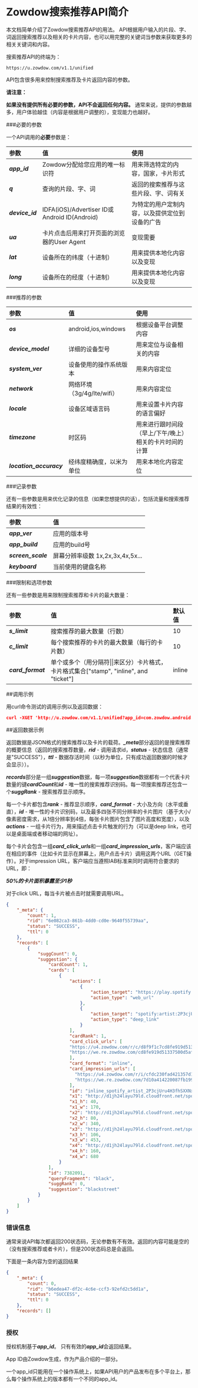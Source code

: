# Zowdow搜索推荐API简介

本文档简单介绍了Zowdow搜索推荐API的用法。 API根据用户输入的片段、字、词返回搜索推荐以及相关的卡片内容，也可以用完整的关键词当参数来获取更多的相关关键词和内容。

搜索推荐API的终端为：

```
https://u.zowdow.com/v1.1/unified
```

API包含很多用来控制搜索推荐及卡片返回内容的参数。

**请注意：**

**如果没有提供所有必要的参数，API不会返回任何内容。** 通常来说，提供的参数越多，用户体验越佳（内容是根据用户调整的），变现能力也越好。

###必要的参数

一个API调用的**必要**参数是：

| 参数 | 值 | 使用 |
|:---------|:-----|:----|
|***app_id***|Zowdow分配给您应用的唯一标识符|用来筛选特定的内容，国家，卡片形式|
|***q***|查询的片段、字、词|返回的搜索推荐与这些片段、字、词有关|
|***device_id***|IDFA(iOS)/Advertiser ID或Android ID(Android)|为特定的用户定制内容，以及提供定位到设备的广告|
|***ua***|卡片点击后用来打开页面的浏览器的User Agent|变现需要|
|***lat***|设备所在的纬度（十进制）|用来提供本地化内容以及变现|
|***long***|设备所在的经度（十进制）|用来提供本地化内容以及变现|

###推荐的参数

| 参数 | 值 | 使用 |
|:---------|:-----|:----|
|***os***|android,ios,windows|根据设备平台调整内容|
|***device_model***|详细的设备型号|用来定位与设备相关的内容|
|***system_ver***|设备使用的操作系统版本|用来内容定位|
|***network***|网络环境（3g/4g/lte/wifi）|用来内容定位|
|***locale***|设备区域语言码|用来设置卡片内容的语言偏好|
|***timezone***|时区码|用来进行跟时间段（早上/下午/晚上）相关的卡片时间的计算|
|***location_accuracy***|经纬度精确度，以米为单位|用来本地化内容定位|

###记录参数

还有一些参数是用来优化记录的信息（如果您想提供的话），包括流量和搜索推荐结果的有效性：

| 参数 | 值 |
|:---------|:-----|
|***app_ver***|应用的版本号|
|***app_build***|应用的build号|
|***screen_scale***|屏幕分辨率级数 1x,2x,3x,4x,5x...|
|***keyboard***|当前使用的键盘名称|

###限制和选项参数

还有一些参数是用来限制搜索推荐和卡片的最大数量：

| 参数 | 值 | 默认值 |
|:---------|:-----|:-------|
|***s_limit***|搜索推荐的最大数量（行数）|10|
|***c_limit***|每个搜索推荐的卡片的最大数量（每行的卡片数）|10|
|***card_format***|单个或多个（用分隔符&#124;&#124;来区分）卡片格式，卡片格式集合["stamp", "inline", and "ticket"]|inline|

##调用示例

用curl命令测试的调用示例以及返回数据：

```json
curl -XGET 'http://u.zowdow.com/v1.1/unified?app_id=com.zowdow.android.example&q=black&device_id=8de95467-1570-45bf-9732-178f3f80d3e6&os=Android&device_model=HUAWEI+VIE-L09&system_ver=6.0&network=wifi&locale=en_US&timezone=EDT&lat=32.79317&lon=-115.55478&location_accuracy=100&s_limit=2&c_limit=1&ua=SAMSUNG-GT-B5310%2FB5310ACIK1+SHP%2FVPP%2FR5+Dolfin%2F1.5+Nextreaming+SMM-MMS%2F1.2.0+profile%2FMIDP-2.1+configuration%2FCLDC-1.1'
```

##返回数据示例

返回数据是JSON格式的搜索推荐以及卡片的载荷。***_meta***部分返回的是搜索推荐的概要信息（返回的搜索推荐数量，***rid*** - 调用请求id，***status*** - 状态信息（通常是"SUCCESS"），***ttl*** - 数据存活时间（以秒为单位，只有成功返回数据的时候才会显示））。

***records***部分是一组***suggestion***数据，每一项***suggestion***数据都有一个代表卡片数量的键***cardCount***和***id*** - 唯一性的搜索推荐识别码。每一项搜索推荐还包含一个***suggRank*** - 搜索推荐显示顺序。

每一个卡片都包含***rank*** - 推荐显示顺序，***card_format*** - 大小及方向（水平或垂直），***id*** - 唯一性的卡片识别码，以及最多四张不同分辨率的卡片图片（基于大小/像素密度需求，从1倍分辨率到4倍，每张卡片图片包含了图片高度和宽度），以及***actions*** - 一组卡片行为，用来描述点击卡片触发的行为（可以是deep link，也可以是桌面端或者移动端的网址）。

每个卡片会包含一组***card_click_urls***和一组***card_impression_urls***，客户端应该在相应的事件（比如卡片显示在屏幕上，用户点击卡片）调用这两个URL（GET操作）。对于impression URL，客户端应当遵照IAB标准来同时调用符合要求的URL，即：

***50%的卡片面积暴露至少1秒***

对于click URL，每当卡片被点击时就需要调用URL。

```json
{
    "_meta": {
        "count": 1,
        "rid": "6e082ca3-861b-4dd0-cd0e-9640f55739aa",
        "status": "SUCCESS",
        "ttl": 0
    },
    "records": [
        {
            "suggCount": 0,
            "suggestion": {
                "cardCount": 1,
                "cards": [
                    {
                        "actions": [
                            {
                                "action_target": "https://play.spotify.com/artist/2P3cjUru4H3fhSXXNxE9kA",
                                "action_type": "web_url"
                            },
                            {
                                "action_target": "spotify:artist:2P3cjUru4H3fhSXXNxE9kA",
                                "action_type": "deep_link"
                            }
                        ],
                        "cardRank": 1,
                        "card_click_urls": [
                        "https://u4.zowdow.com/r/c/d8f9f1c7cd8fe919d51337500d5afa3a199d0ceaf9b1b7cca2934a4cc9f847683e63dc5b0d53bdc1d0c85387624c5e97db82ee35c86ba646fb538ee59f15ca39",
                        "https://we.re.zowdow.com/cd8fe919d51337500d5afa3a199d0ceaf9b1b7cca2934a4cc9f847683e63dc5b0d53bdc1d0c85387624c5e97db82ee35c86ba646fb538ee59f15ca39"
                        ],
                        "card_format": "inline",
                        "card_impression_urls": [ 
                          "https://u4.zowdow.com/r/i/cfdc230fad421357d10a414220087fb199df8874b236f71f658b71c6728dfb857913480393acb89a9382fa7bc35d3cfba2c9ef6d29dc02d73e1601d20504670b",
                          "https://we.re.zowdow.com/7d10a414220087fb199df8874b236f71f658b71c6728dfb857913480393acb89a9382fa7bc35d3cfba2c9ef6d29dc02d73e1601d20504670b"
                        ],
                        "id": "inline_spotify_artist_2P3cjUru4H3fhSXXNxE9kA",
                        "x1": "http://d1jh24layu79ld.cloudfront.net/spotifyartist/111116/5/0d79_inline_spotify_artist_2P3cjUru4H3fhSXXNxE9kA_1478825093491_x1.jpeg",
                        "x1_h": 40,
                        "x1_w": 170,
                        "x2": "http://d1jh24layu79ld.cloudfront.net/spotifyartist/111116/5/0d79_inline_spotify_artist_2P3cjUru4H3fhSXXNxE9kA_1478825093491_x2.jpeg",
                        "x2_h": 80,
                        "x2_w": 340,
                        "x3": "http://d1jh24layu79ld.cloudfront.net/spotifyartist/111116/5/0d79_inline_spotify_artist_2P3cjUru4H3fhSXXNxE9kA_1478825093491_x3.jpeg",
                        "x3_h": 106,
                        "x3_w": 453,
                        "x4": "http://d1jh24layu79ld.cloudfront.net/spotifyartist/111116/5/0d79_inline_spotify_artist_2P3cjUru4H3fhSXXNxE9kA_1478825093491_x4.jpeg",
                        "x4_h": 160,
                        "x4_w": 680
                    }
                ],
                "id": 7382091,
                "queryFragment": "black",
                "suggRank": 0,
                "suggestion": "blackstreet"
            }
        }
    ]
}
```
### 错误信息

通常来说API每次都返回200状态码，无论参数有不有效。返回的内容可能是空的（没有搜索推荐或者卡片），但是200状态码总是会返回。

下面是一条内容为空的返回结果

```json
{
    "_meta": {
        "count": 0,
        "rid": "b6edea47-df2c-4c6e-ccf3-92efd2c5dd1a",
        "status": "SUCCESS",
        "ttl": 0
    },
    "records": []
}
```
### 授权

授权机制基于***app_id***。
只有有效的***app_id***会返回结果。

App ID由Zowdow生成，作为产品介绍的一部分。

一个app_id只能用在一个操作系统上，如果API用户的产品发布在多个平台上，那么每个操作系统上的版本都有一个不同的app_id。
